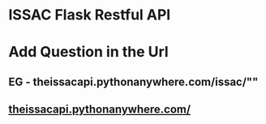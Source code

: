 # ISSAC Flask Restful API
# Add Question in the Url 
## EG - theissacapi.pythonanywhere.com/issac/"<Question>"

## [theissacapi.pythonanywhere.com/](http://theissacapi.pythonanywhere.com)
